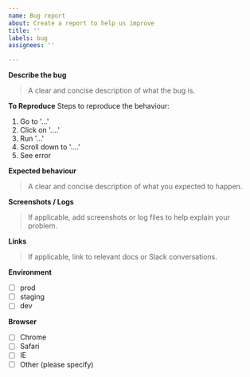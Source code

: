 ```yaml
---
name: Bug report
about: Create a report to help us improve
title: ''
labels: bug
assignees: ''

---
```


**Describe the bug**
> A clear and concise description of what the bug is.

**To Reproduce**
Steps to reproduce the behaviour:
1. Go to '...'
2. Click on '....'
3. Run '...'
4. Scroll down to '....'
5. See error

**Expected behaviour**
> A clear and concise description of what you expected to happen.

**Screenshots / Logs**
> If applicable, add screenshots or log files to help explain your problem.

**Links**
> If applicable, link to relevant docs or Slack conversations.

**Environment**
- [ ] prod
- [ ] staging
- [ ] dev

**Browser**
- [ ] Chrome
- [ ] Safari
- [ ] IE
- [ ] Other (please specify)
